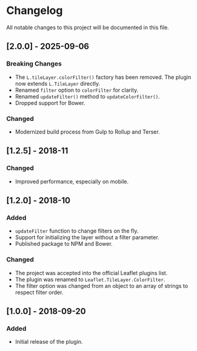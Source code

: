 # Changelog

All notable changes to this project will be documented in this file.

## [2.0.0] - 2025-09-06

### Breaking Changes
- The `L.tileLayer.colorFilter()` factory has been removed. The plugin now extends `L.TileLayer` directly.
- Renamed `filter` option to `colorFilter` for clarity.
- Renamed `updateFilter()` method to `updateColorFilter()`.
- Dropped support for Bower.

### Changed
- Modernized build process from Gulp to Rollup and Terser.

## [1.2.5] - 2018-11

### Changed
- Improved performance, especially on mobile.

## [1.2.0] - 2018-10

### Added
- `updateFilter` function to change filters on the fly.
- Support for initializing the layer without a filter parameter.
- Published package to NPM and Bower.

### Changed
- The project was accepted into the official Leaflet plugins list.
- The plugin was renamed to `Leaflet.TileLayer.ColorFilter`.
- The filter option was changed from an object to an array of strings to respect filter order.

## [1.0.0] - 2018-09-20

### Added
- Initial release of the plugin.
